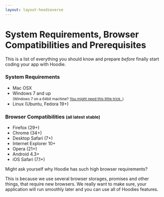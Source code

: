 ```yaml
---
layout: layout-hoodieverse
---
```


# System Requirements, Browser Compatibilities and Prerequisites

This is a list of everything you should know and prepare *before* finally start coding your app with Hoodie. 


### System Requirements
- Mac OSX
- Windows 7 and up<br />
<small>(Windows 7 on a 64bit machine? <a href="http://faq.hood.ie/#/question/38210291" target="_blank"> You might need this little trick. </a> )</small>
- Linux (Ubuntu, Fedora 19+)


### Browser Compatibilities <small>(all latest stable)</small>

* Firefox (29+)
* Chrome (34+)
* Desktop Safari (7+)
* Internet Explorer 10+
* Opera (21+)
* Android 4.3+
* iOS Safari (7.1+)

Might ask yourself why Hoodie has such high browser requirements? 

This is because we use several browser storages, promises and other things, that require new browsers. We really want to make sure, your application will run smoothly later and you can use all of Hoodies features. 